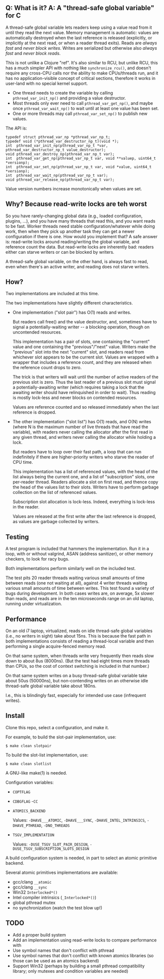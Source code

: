 Q: What is it?  A: A "thread-safe global variable" for C
--------------------------------------------------------

A thread-safe global variable lets readers keep using a value read from
it until they read the next value.  Memory management is automatic:
values are automatically destroyed when the last reference is released
(explicitly, or implicitly at the next read, or when a reader thread
exits).  Reads are *always fast* and _never block writes_.  Writes are
serialized but otherwise also _always fast_ and *never block reads*.

This is not unlike a Clojure "ref".  It's also similar to RCU, but
unlike RCU, this has a much simpler API with nothing like
`synchronize_rcu()`, and doesn't require any cross-CPU calls nor the
ability to make CPUs/threads run, and it has no application-visible
concept of critical sections, therefore it works in user-land with no
special kernel support.

 - One thread needs to create the variable by calling
   `pthread_var_init_np()` and providing a value destructor.
 - Most threads only ever need to call `pthread_var_get_np()`, and maybe
   once `pthread_var_wait_np()` to wait until at least one value has
   been set.
 - One or more threads may call `pthread_var_set_np()` to publish new
   values.

The API is:

    typedef struct pthread_var_np *pthread_var_np_t;
    typedef void (*pthread_var_destructor_np_t)(void *);
    int  pthread_var_init_np(pthread_var_np_t *var, pthread_var_destructor_np_t value_destructor);
    void pthread_var_destroy_np(pthread_var_np_t var);
    int  pthread_var_get_np(pthread_var_np_t var, void **valuep, uint64_t *versionp);
    int  pthread_var_set_np(pthread_var_np_t var, void *value, uint64_t *versionp);
    int  pthread_var_wait_np(pthread_var_np_t var);
    void pthread_var_release_np(pthread_var_np_t var);

Value version numbers increase monotonically when values are set.

Why?  Because read-write locks are teh worst
--------------------------------------------

So you have rarely-changing global data (e.g., loaded configuration,
plugins, ...), and you have many threads that read this, and you want
reads to be fast.  Worker threads need stable configuration/whatever
while doing work, then when they pick up another task they can get a
newer configuration if there is one.  How would you implement that?  A
safe answer is: read-write locks around reading/writing the global
variable, and reference count the data.  But read-write locks are
inherently bad: readers either can starve writers or can be blocked by
writers.

A thread-safe global variable, on the other hand, is always fast to
read, even when there's an active writer, and reading does not starve
writers.

How?
----

Two implementations are included at this time.

The two implementations have slightly different characteristics.

 - One implementation ("slot pair") has O(1) reads and writes.

   But readers call free() and the value destructor, and, sometimes have
   to signal a potentially-waiting writer -- a blocking operation,
   though on uncontended resources.

   This implementation has a pair of slots, one containing the "current"
   value and one containing the "previous"/"next" value.  Writers make the
   "previous" slot into the next "current" slot, and readers read from
   whichever slot appears to be the current slot.  Values are wrapped
   with a wrapper that includes a reference count, and they are released
   when the reference count drops to zero.

   The trick is that writers will wait until the number of active
   readers of the previous slot is zero.  Thus the last reader of a
   previous slot must signal a potentially-awaiting writer (which
   requires taking a lock that the awaiting writer should have
   relinquished in order to wait).  Thus reading is mostly lock-less and
   never blocks on contended resources.

   Values are reference counted and so released immediately when the
   last reference is dropped.

 - The other implementation ("slot list") has O(1) reads, and O(N)
   writes (where N is the maximum number of live threads that have read
   the variable), with readers never calling the allocator after the
   first read in any given thread, and writers never calling the
   allocator while holding a lock.

   But readers have to loop over their fast path, a loop that can run
   indefinitely if there are higher-priority writers who starve the
   reader of CPU time.

   This implementation has a list of referenced values, with the head of
   the list always being the current one, and a list of "subscription"
   slots, one per-reader thread.  Readers allocate a slot on first read,
   and thence copy the head of the values list to their slots.  Writers
   have to perform garbage collection on the list of referenced values.

   Subscription slot allocation is lock-less.  Indeed, everything is
   lock-less in the reader.

   Values are released at the first write after the last reference is
   dropped, as values are garbage collected by writers.

Testing
-------

A test program is included that hammers the implementation.  Run it in a
loop, with or without valgrind, ASAN (address sanitizer), or other
memory checkers, to look for racy bugs.

Both implementations perform similarly well on the included test.

The test pits 20 reader threads waiting various small amounts of time
between reads (one not waiting at all), against 4 writer threads waiting
various small amounts of time between writes.  This test found a variety
of bugs during development.  In both cases writes are, on average, 5x
slower than reads, and reads are in the ten microseconds range on an old
laptop, running under virtualization.

Performance
-----------

On an old i7 laptop, virtualized, reads on idle thread-safe global
variables (i.e., no writers in sight) take about 15ns.  This is because
the fast path in both implementations consists of reading a thread-local
variable and then performing a single acquire-fenced memory read.

On that same system, when threads write very frequently then reads slow
down to about 8us (8000ns).  (But the test had eight times more threads
than CPUs, so the cost of context switching is included in that number.)

On that same system writes on a busy thread-safe global variable take
about 50us (50000ns), but non-contending writes on an otherwise idle
thread-safe global variable take about 180ns.

I.e., this is blindingly fast, especially for intended use case
(infrequent writes).

Install
-------

Clone this repo, select a configuration, and make it.

For example, to build the slot-pair implementation, use:

    $ make clean slotpair

To build the slot-list implementation, use:

    $ make clean slotlist

A GNU-like make(1) is needed.

Configuration variables:

 - `COPTFLAG`
 - `CDBGFLAG`
 -`CC`
 - `ATOMICS_BACKEND`

   Values: `-DHAVE___ATOMIC`, `-DHAVE___SYNC`, `-DHAVE_INTEL_INTRINSICS`, `-DHAVE_PTHREAD`, `-DNO_THREADS`

 - `TSGV_IMPLEMENTATION`

   Values: `-DUSE_TSGV_SLOT_PAIR_DESIGN`, `-DUSE_TSGV_SUBSCRIPTION_SLOTS_DESIGN`

A build configuration system is needed, in part to select an atomic
primitive backend.

Several atomic primitives implementations are available:

 - gcc/clang `__atomic`
 - gcc/clang `__sync`
 - Win32 `Interlocked*()`
 - Intel compiler intrinsics (`_Interlocked*()`)
 - global pthread mutex
 - no synchronization (watch the test blow up!)

TODO
----

 - Add a proper build system
 - Add an implementation using read-write locks to compare performance
   with
 - Use symbol names that don't conflict with pthread
 - Use symbol names that don't conflict with known atomics libraries (so
   those can be used as an atomics backend)
 - Support Win32 (perhaps by building a small pthread compatibility
   library; only mutexes and condition variables are needed)

